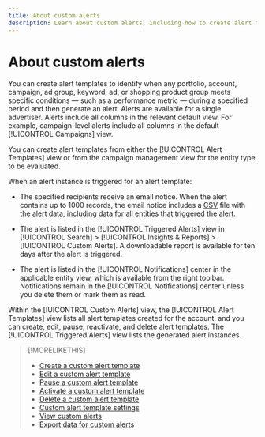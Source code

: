 ```yaml
---
title: About custom alerts
description: Learn about custom alerts, including how to create alert templates and when alerts are triggered. 
---
```

# About custom alerts

You can create alert templates to identify when any portfolio, account, campaign, ad group, keyword, ad, or shopping product group meets specific conditions &mdash; such as a performance metric &mdash; during a specified period and then generate an alert. Alerts are available for a single advertiser. Alerts include all columns in the relevant default view. For example, campaign-level alerts include all columns in the default [!UICONTROL Campaigns] view.

You can create alert templates from either the [!UICONTROL Alert Templates] view or from the campaign management view for the entity type to be evaluated.

When an alert instance is triggered for an alert template:

* The specified recipients receive an email notice. When the alert contains up to 1000 records, the email notice includes a [CSV](/help/search-social-commerce/glossary.md#c-d) file with the alert data, including data for all entities that triggered the alert.

* The alert is listed in the [!UICONTROL Triggered Alerts] view in [!UICONTROL Search] > [!UICONTROL Insights & Reports] > [!UICONTROL Custom Alerts]. A downloadable report is available for ten days after the alert is triggered. 

* The alert is listed in the [!UICONTROL Notifications] center in the applicable entity view, which is available from the right toolbar. Notifications remain in the [!UICONTROL Notifications] center unless you delete them or mark them as read.

Within the [!UICONTROL Custom Alerts] view, the [!UICONTROL Alert Templates] view lists all alert templates created for the account, and you can create, edit, pause, reactivate, and delete alert templates. The [!UICONTROL Triggered Alerts] view lists the generated alert instances.

>[!MORELIKETHIS]
>
>* [Create a custom alert template](alert-template-create.md)
>* [Edit a custom alert template](alert-template-edit.md)
>* [Pause a custom alert template](alert-template-pause.md)
>* [Activate a custom alert template](alert-template-activate.md)
>* [Delete a custom alert template](alert-template-delete.md)
>* [Custom alert template settings](alert-template-settings.md)
>* [View custom alerts](alert-view.md)
>* [Export data for custom alerts](alert-export-data.md)

